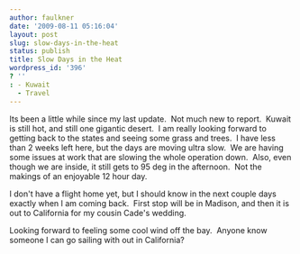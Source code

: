```yaml
---
author: faulkner
date: '2009-08-11 05:16:04'
layout: post
slug: slow-days-in-the-heat
status: publish
title: Slow Days in the Heat
wordpress_id: '396'
? ''
: - Kuwait
  - Travel
---
```


Its been a little while since my last update.  Not much new to report.  Kuwait
is still hot, and still one gigantic desert.  I am really looking forward to
getting back to the states and seeing some grass and trees.  I have less than
2 weeks left here, but the days are moving ultra slow.  We are having some
issues at work that are slowing the whole operation down.  Also, even though
we are inside, it still gets to 95 deg in the afternoon.  Not the makings of
an enjoyable 12 hour day.

I don't have a flight home yet, but I should know in the next couple days
exactly when I am coming back.  First stop will be in Madison, and then it is
out to California for my cousin Cade's wedding.

Looking forward to feeling some cool wind off the bay.  Anyone know someone I
can go sailing with out in California?

